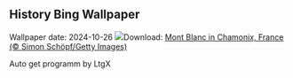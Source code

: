 ## History Bing Wallpaper
Wallpaper date: 2024-10-26
![](https://www.bing.com/th?id=OHR.MontBlancMassif_EN-CA4972012680_UHD.jpg&w=1000)Download: [Mont Blanc in Chamonix, France (© Simon Schöpf/Getty Images)](https://www.bing.com/th?id=OHR.MontBlancMassif_EN-CA4972012680_UHD.jpg)

Auto get programm by LtgX
